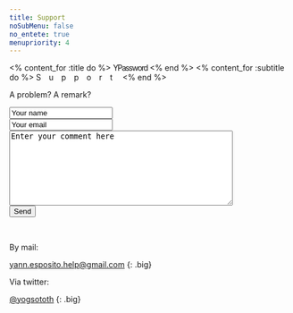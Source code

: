 ```yaml
---
title: Support
noSubMenu: false
no_entete: true
menupriority: 4
---
```

<% content_for :title do %>
<span style="font-weight: normal; margin-top: 0; line-height: 1ex">
    <span style="letter-spacing:-.10em">YPassword</span>
</span>
<% end %>
<% content_for :subtitle do %>
    <span style="letter-spacing: 1em">Support</span>
<% end %>

A problem? A remark? 

<form name="email" id="email" action="/contact" method="post">
<input type="text" name="name" value="Your name" onfocus="this.value=''" style="display: block;width=20em"/>
<input type="text" name="mail" value="Your email"  onfocus="this.value=''" style="display: block; width=20em"/>
<textarea name="body" id="bodytextarea" value=""  onfocus="this.value=''" style="display: block; height: 10em; width: 30em;">Enter your comment here</textarea>
<input type="submit" value="Send"/>
</form>

<br/>

By mail:

<yann.esposito.help@gmail.com>
{: .big} 


Via twitter: 

[@yogsototh](http://twitter.com/yogsototh)
{: .big}
